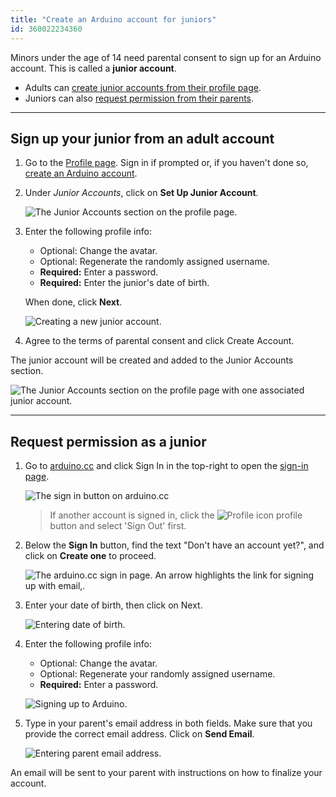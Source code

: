 ```yaml
---
title: "Create an Arduino account for juniors"
id: 360022234360
---
```


Minors under the age of 14 need parental consent to sign up for an Arduino account. This is called a **junior account**.

* Adults can [create junior accounts from their profile page](#adult-create).
* Juniors can also [request permission from their parents](#junior-request).

---

<h2 id="adult-create">Sign up your junior from an adult account</h2>

1. Go to the [Profile page](https://id.arduino.cc/). Sign in if prompted or, if you haven't done so, [create an Arduino account](https://support.arduino.cc/hc/en-us/articles/4414706777106).

2. Under _Junior Accounts_, click on **Set Up Junior Account**.

   ![The Junior Accounts section on the profile page.](img/profile-page-without-junior-account.png)

3. Enter the following profile info:

   * Optional: Change the avatar.
   * Optional: Regenerate the randomly assigned username.
   * **Required:** Enter a password.
   * **Required:** Enter the junior's date of birth.

   When done, click **Next**.

   ![Creating a new junior account.](img/create-junior-account-as-parent.png)

4. Agree to the terms of parental consent and click Create Account.

The junior account will be created and added to the Junior Accounts section.

![The Junior Accounts section on the profile page with one associated junior account.](img/profile-page-with-junior-account.png)

---

<h2 id="junior-request">Request permission as a junior</h2>

1. Go to [arduino.cc](https://www.arduino.cc/) and click Sign In in the top-right to open the [sign-in page](https://login.arduino.cc/login).

   ![The sign in button on arduino.cc](img/arduino-cc-sign-in-button.png)

   > If another account is signed in, click the ![Profile icon](img/symbol_profile.png) profile button and select 'Sign Out' first.

2. Below the **Sign In** button, find the text "Don't have an account yet?", and click on **Create one** to proceed.

   ![The arduino.cc sign in page. An arrow highlights the link for signing up with email,.](img/arduino-account-sign-in-create-button.png)

3. Enter your date of birth, then click on Next.

   ![Entering date of birth.](img/arduino-account-sign-up-dob.png)

4. Enter the following profile info:

   * Optional: Change the avatar.
   * Optional: Regenerate your randomly assigned username.
   * **Required:** Enter a password.

   ![Signing up to Arduino.](img/create-junior-account-as-junior.png)

5. Type in your parent's email address in both fields. Make sure that you provide the correct email address. Click on **Send Email**.

   ![Entering parent email address.](img/create-junior-account-parent-email.png)

An email will be sent to your parent with instructions on how to finalize your account.
